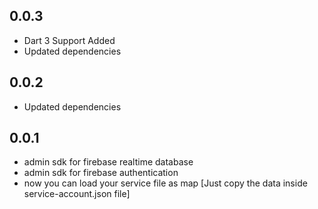 ## 0.0.3

- Dart 3 Support Added
- Updated dependencies

## 0.0.2

- Updated dependencies

## 0.0.1

- admin sdk for firebase realtime database
- admin sdk for firebase authentication
- now you can load your service file as map [Just copy the data inside service-account.json file]
